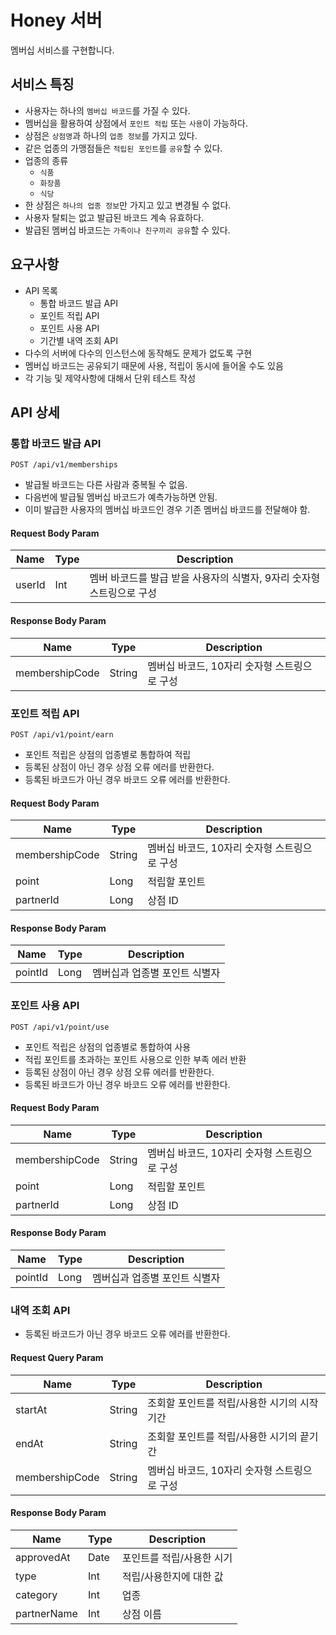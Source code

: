# Honey 서버

멤버십 서비스를 구현합니다.

## 서비스 특징

- 사용자는 하나의 `멤버십 바코드`를 가질 수 있다.
- 멤버십을 활용하여 상점에서 `포인트 적립` 또는 `사용`이 가능하다.
- 상점은 `상점명`과 하나의 `업종 정보`를 가지고 있다.
- 같은 업종의 가맹점들은 `적립된 포인트`를 `공유`할 수 있다.
- 업종의 종류
    - `식품`
    - `화장품`
    - `식당`
- 한 상점은 `하나의 업종 정보`만 가지고 있고 변경될 수 없다.
- 사용자 탈퇴는 없고 발급된 바코드 계속 유효하다.
- 발급된 멤버십 바코드는 `가족이나 친구끼리 공유`할 수 있다.

## 요구사항

- API 목록
    - 통합 바코드 발급 API
    - 포인트 적립 API
    - 포인트 사용 API
    - 기간별 내역 조회 API
- 다수의 서버에 다수의 인스턴스에 동작해도 문제가 없도록 구현
- 멤버십 바코드는 공유되기 때문에 사용, 적립이 동시에 들어올 수도 있음
- 각 기능 및 제약사항에 대해서 단위 테스트 작성

## API 상세

### 통합 바코드 발급 API

```
POST /api/v1/memberships
```

- 발급될 바코드는 다른 사람과 중복될 수 없음.
- 다음번에 발급될 멤버십 바코드가 예측가능하면 안됨.
- 이미 발급한 사용자의 멤버십 바코드인 경우 기존 멤버십 바코드를 전달해야 함.

#### Request Body Param

| Name   | Type | Description                               | 
|--------|------|-------------------------------------------|
| userId | Int  | 멤버 바코드를 발급 받을 사용자의 식별자, 9자리 숫자형 스트링으로 구성 |

#### Response Body Param

| Name           | Type   | Description                 | 
|----------------|--------|-----------------------------|
| membershipCode | String | 멤버십 바코드, 10자리 숫자형 스트링으로 구성  |

### 포인트 적립 API

```
POST /api/v1/point/earn
```

- 포인트 적립은 상점의 업종별로 통합하여 적립
- 등록된 상점이 아닌 경우 상점 오류 에러를 반환한다.
- 등록된 바코드가 아닌 경우 바코드 오류 에러를 반환한다.

#### Request Body Param

| Name           | Type   | Description                | 
|----------------|--------|----------------------------|
| membershipCode | String | 멤버십 바코드, 10자리 숫자형 스트링으로 구성 |
| point          | Long   | 적립할 포인트                    |
| partnerId      | Long   | 상점 ID                      |

#### Response Body Param

| Name    | Type | Description      |
|---------|------|------------------|
| pointId | Long | 멤버십과 업종별 포인트 식별자 |

### 포인트 사용 API

```
POST /api/v1/point/use
```

- 포인트 적립은 상점의 업종별로 통합하여 사용
- 적립 포인트를 초과하는 포인트 사용으로 인한 부족 에러 반환
- 등록된 상점이 아닌 경우 상점 오류 에러를 반환한다.
- 등록된 바코드가 아닌 경우 바코드 오류 에러를 반환한다.

#### Request Body Param

| Name           | Type   | Description                | 
|----------------|--------|----------------------------|
| membershipCode | String | 멤버십 바코드, 10자리 숫자형 스트링으로 구성 |
| point          | Long   | 적립할 포인트                    |
| partnerId      | Long   | 상점 ID                      |

#### Response Body Param

| Name    | Type | Description      |
|---------|------|------------------|
| pointId | Long | 멤버십과 업종별 포인트 식별자 |

### 내역 조회 API

- 등록된 바코드가 아닌 경우 바코드 오류 에러를 반환한다.

#### Request Query Param

| Name           | Type   | Description                          | 
|----------------|--------|--------------------------------------|
| startAt        | String | 조회할 포인트를 적립/사용한 시기의 시작기간      |
| endAt          | String | 조회할 포인트를 적립/사용한 시기의 끝기간       |
| membershipCode | String | 멤버십 바코드, 10자리 숫자형 스트링으로 구성   |

#### Response Body Param

| Name        | Type | Description    |
|-------------|------|----------------|
| approvedAt  | Date | 포인트를 적립/사용한 시기 |
| type        | Int  | 적립/사용한지에 대한 값  |
| category    | Int  | 업종             |
| partnerName | Int  | 상점 이름          |